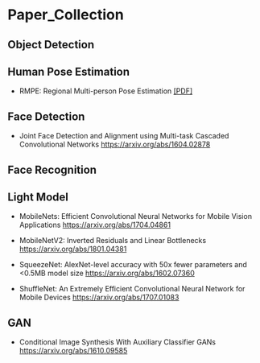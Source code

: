 # Paper_Collection
## Object Detection
## Human Pose Estimation
- RMPE: Regional Multi-person Pose Estimation [[PDF]](https://arxiv.org/abs/1612.00137v3) 

## Face Detection
- Joint Face Detection and Alignment using Multi-task Cascaded Convolutional Networks
https://arxiv.org/abs/1604.02878

## Face Recognition

## Light Model
- MobileNets: Efficient Convolutional Neural Networks for Mobile Vision Applications
https://arxiv.org/abs/1704.04861

- MobileNetV2: Inverted Residuals and Linear Bottlenecks
https://arxiv.org/abs/1801.04381

- SqueezeNet: AlexNet-level accuracy with 50x fewer parameters and <0.5MB model size
https://arxiv.org/abs/1602.07360

- ShuffleNet: An Extremely Efficient Convolutional Neural Network for Mobile Devices
https://arxiv.org/abs/1707.01083

## GAN
- Conditional Image Synthesis With Auxiliary Classifier GANs
https://arxiv.org/abs/1610.09585
